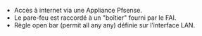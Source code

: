 - Accès à internet via une Appliance Pfsense. 
- Le pare-feu est raccordé à un "boîtier" fourni par le FAI. 
- Règle open bar (permit all any any) définie sur l’interface LAN.